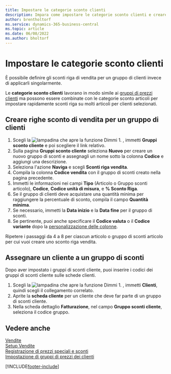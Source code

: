 ```yaml
---
title: Impostare le categorie sconto clienti
description: Impara come impostare le categorie sconto clienti e creare sconti riga di vendita per questi gruppi.
author: brentholtorf
ms.service: dynamics-365-business-central
ms.topic: article
ms.date: 06/08/2022
ms.author: bholtorf
---
```

# <a name="set-up-customer-discount-groups"></a>Impostare le categorie sconto clienti

È possibile definire gli sconti riga di vendita per un gruppo di clienti invece di applicarli singolarmente.

Le **categorie sconto clienti** lavorano in modo simile ai [gruppi di prezzi clienti](sales-how-to-set-up-customer-price-groups.md) ma possono essere combinate con le categorie sconto articoli per impostare rapidamente sconti riga su molti articoli per clienti selezionati.

## <a name="create-sales-line-discounts-for-a-customer-group"></a>Creare righe sconto di vendita per un gruppo di clienti

1. Scegli la ![lampadina che apre la funzione Dimmi 1](media/ui-search/search_small.png "Dimmi cosa vuoi fare"). , immetti **Gruppi sconto cliente** e poi scegliere il link relativo.
2. Sulla pagina **Gruppi sconto cliente** seleziona **Nuovo** per creare un nuovo gruppo di sconti e assegnagli un nome sotto la colonna **Codice** e aggiungi una descrizione.
3. Seleziona l'azione **Naviga** e scegli **Sconti riga vendita**.
4. Compila la colonna **Codice vendita** con il gruppo di sconti creato nella pagina precedente.
5. Immetti le informazioni nei campi **Tipo** (Articolo o Gruppo sconti articolo), **Codice**, **Codice unità di misura**, e **% Sconto Riga**.
6. Se il gruppo di clienti deve acquistare una quantità minima per raggiungere la percentuale di sconto, compila il campo **Quantità minima**.
7. Se necessario, immetti la **Data inizio** e la **Data fine** per il gruppo di sconti.
8. Se pertinente, puoi anche specificare il **Codice valuta** o il **Codice variante** dopo la [personalizzazione delle colonne](ui-personalization-user.md).

Ripetere i passaggi da 4 a 8 per ciascun articolo o gruppo di sconti articolo per cui vuoi creare uno sconto riga vendita.

## <a name="assign-a-customer-to-a-discount-group"></a>Assegnare un cliente a un gruppo di sconti

Dopo aver impostato i gruppi di sconti cliente, puoi inserire i codici dei gruppi di sconti cliente sulle schede clienti.

1. Scegli la ![lampadina che apre la funzione Dimmi 1](media/ui-search/search_small.png "Dimmi cosa vuoi fare"). , immetti **Clienti**, quindi scegli il collegamento correlato.
2. Aprite la **scheda cliente** per un cliente che deve far parte di un gruppo di sconti cliente.
3. Nella scheda dettaglio **Fatturazione**, nel campo **Gruppo sconti cliente**, seleziona il codice gruppo.

## <a name="see-also"></a>Vedere anche

[Vendite](sales-manage-sales.md)  
[Setup Vendite](sales-setup-sales.md)  
[Registrazione di prezzi speciali e sconti](sales-how-record-sales-price-discount-payment-agreements.md)  
[Impostazione di gruppi di prezzi dei clienti](sales-how-to-set-up-customer-price-groups.md)  

[!INCLUDE[footer-include](includes/footer-banner.md)]
